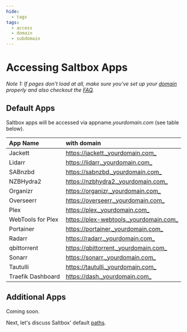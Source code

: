 ```yaml
---
hide:
  - tags
tags:
  - access
  - domain
  - subdomain
---
```


# Accessing Saltbox Apps

_Note 1: If pages don't load at all, make sure you've set up your [domain](../../reference/domain.md) properly and also checkout the [FAQ](../../faq/System.md)._

## Default Apps

Saltbox apps will be accessed via appname._yourdomain.com_ (see table below).

| **App  Name**          | **with domain**                           |
|:---------------------- |:----------------------------------------- |
| Jackett                | <https://jackett._yourdomain.com_>        |
| Lidarr                 | <https://lidarr._yourdomain.com_>         |
| SABnzbd                | <https://sabnzbd._yourdomain.com_>        |
| NZBHydra2              | <https://nzbhydra2._yourdomain.com_>      |
| Organizr               | <https://organizr._yourdomain.com_>       |
| Overseerr              | <https://overseerr._yourdomain.com_>      |
| Plex                   | <https://plex._yourdomain.com_>           |
| WebTools for Plex      | <https://plex-webtools._yourdomain.com_>  |
| Portainer              | <https://portainer._yourdomain.com_>      |
| Radarr                 | <https://radarr._yourdomain.com_>         |
| qbittorrent            | <https://qbittorrent._yourdomain.com_>    |
| Sonarr                 | <https://sonarr._yourdomain.com_>         |
| Tautulli               | <https://tautulli._yourdomain.com_>       |
| Traefik Dashboard      | <https://dash._yourdomain.com_>           |

## Additional Apps

Coming soon.

Next, let's discuss Saltbox' default [paths](paths.md).
